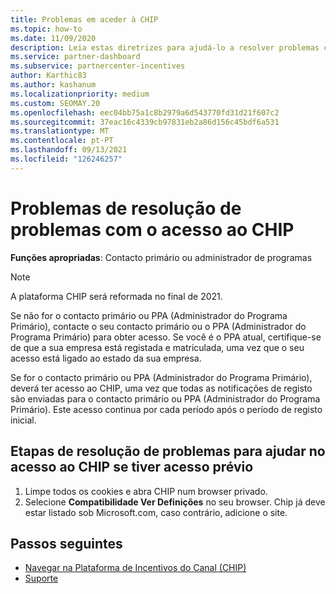 ```yaml
---
title: Problemas em aceder à CHIP
ms.topic: how-to
ms.date: 11/09/2020
description: Leia estas diretrizes para ajudá-lo a resolver problemas com a utilização da ferramenta Channel Incentives Platform (CHIP).
ms.service: partner-dashboard
ms.subservice: partnercenter-incentives
author: Karthic83
ms.author: kashanum
ms.localizationpriority: medium
ms.custom: SEOMAY.20
ms.openlocfilehash: eec04bb75a1c8b2979a6d543770fd31d21f607c2
ms.sourcegitcommit: 37eac16c4339cb97831eb2a86d156c45bdf6a531
ms.translationtype: MT
ms.contentlocale: pt-PT
ms.lasthandoff: 09/13/2021
ms.locfileid: "126246257"
---
```

# <a name="troubleshoot-issues-with-accessing-chip"></a>Problemas de resolução de problemas com o acesso ao CHIP

**Funções apropriadas**: Contacto primário ou administrador de programas

>[!NOTE]
>A plataforma CHIP será reformada no final de 2021.

Se não for o contacto primário ou PPA (Administrador do Programa Primário), contacte o seu contacto primário ou o PPA (Administrador do Programa Primário) para obter acesso. Se você é o PPA atual, certifique-se de que a sua empresa está registada e matriculada, uma vez que o seu acesso está ligado ao estado da sua empresa.

Se for o contacto primário ou PPA (Administrador do Programa Primário), deverá ter acesso ao CHIP, uma vez que todas as notificações de registo são enviadas para o contacto primário ou PPA (Administrador do Programa Primário). Este acesso continua por cada período após o período de registo inicial.

## <a name="troubleshooting-steps-to-assist-with-accessing-chip-if-you-had-prior-access"></a>Etapas de resolução de problemas para ajudar no acesso ao CHIP se tiver acesso prévio

1. Limpe todos os cookies e abra CHIP num browser privado.
1. Selecione **Compatibilidade Ver Definições** no seu browser. Chip já deve estar listado sob Microsoft.com, caso contrário, adicione o site.

## <a name="next-steps"></a>Passos seguintes

- [Navegar na Plataforma de Incentivos do Canal (CHIP)](chip-intro.md)
- [Suporte](report-problems-with-partner-center.md)